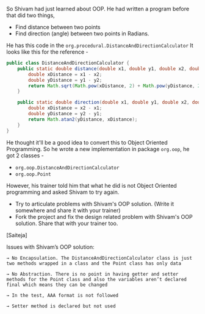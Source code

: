 So Shivam had just learned about OOP. He had written a program before that did two things,
- Find distance between two points
- Find direction (angle) between two points in Radians.

He has this code in the `org.procedural.DistanceAndDirectionCalculator` It looks like this for the reference - 

```java
public class DistanceAndDirectionCalculator {
    public static double distance(double x1, double y1, double x2, double y2) {
        double xDistance = x1 - x2;
        double yDistance = y1 - y2;
        return Math.sqrt(Math.pow(xDistance, 2) + Math.pow(yDistance, 2));
    }

    public static double direction(double x1, double y1, double x2, double y2) {
        double xDistance = x2 - x1;
        double yDistance = y2 - y1;
        return Math.atan2(yDistance, xDistance);
    }
}
```
He thought it'll be a good idea to convert this to Object Oriented Programming. So he wrote a new implementation in package `org.oop`, he got 2 classes - 
- `org.oop.DistanceAndDirectionCalculator`
- `org.oop.Point`

However, his trainer told him that what he did is not Object Oriented programming and asked Shivam to try again. 
- Try to articulate problems with Shivam's OOP solution. (Write it somewhere and share it with your trainer)
- Fork the project and fix the design related problem with Shivam's OOP solution. Share that with your trainer too.





[Saiteja]

Issues with Shivam’s OOP solution:
	
	→ No Encapsulation. The DistanceAndDirectionCalculator class is just two methods wrapped in a class and the Point class has only data 
	
	→ No Abstraction. There is no point in having getter and setter methods for the Point class and also the variables aren’t declared final which means they can be changed
	
	→ In the test, AAA format is not followed
	
	→ Setter method is declared but not used
